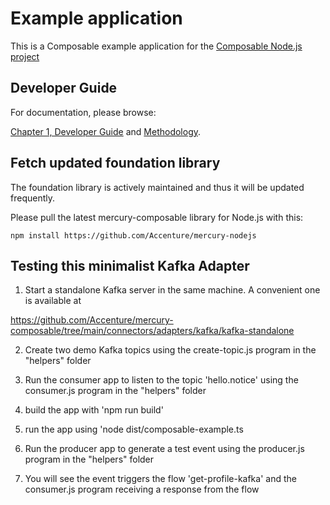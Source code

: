 # Example application

This is a Composable example application for the [Composable Node.js project](https://github.com/Accenture/mercury-nodejs)

## Developer Guide

For documentation, please browse:

[Chapter 1, Developer Guide](https://accenture.github.io/mercury-nodejs/guides/CHAPTER-1/)
and [Methodology](https://accenture.github.io/mercury-nodejs/guides/METHODOLOGY/).

## Fetch updated foundation library

The foundation library is actively maintained and thus it will be updated frequently.

Please pull the latest mercury-composable library for Node.js with this:

```shell
npm install https://github.com/Accenture/mercury-nodejs
```

## Testing this minimalist Kafka Adapter

1. Start a standalone Kafka server in the same machine. A convenient one is available at

https://github.com/Accenture/mercury-composable/tree/main/connectors/adapters/kafka/kafka-standalone

2. Create two demo Kafka topics using the create-topic.js program in the "helpers" folder

3. Run the consumer app to listen to the topic 'hello.notice' using the consumer.js program in the "helpers" folder

2. build the app with 'npm run build'

3. run the app using 'node dist/composable-example.ts

4. Run the producer app to generate a test event using the producer.js program in the "helpers" folder

5. You will see the event triggers the flow 'get-profile-kafka' and the consumer.js program receiving a response from the flow
